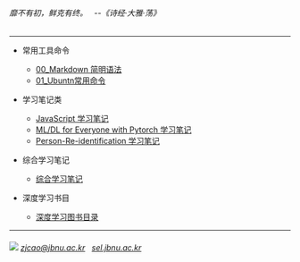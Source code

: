 ###### 靡不有初，鲜克有终。 &nbsp; --《诗经·大雅·荡》
---

- 常用工具命令

  - [00_Markdown 简明语法](./Diary/06_Markdown-Commands.md)
  - [01_Ubuntn常用命令](./Diary/00_Conda-Commands.md)

  
- 学习笔记类

  - [JavaScript 学习笔记](./JavaScript)
  - [ML/DL for Everyone with Pytorch 学习笔记](./ML-DL-Pytorch)
  - [Person-Re-identification 学习笔记](./Person-Re-identification)

- 综合学习笔记
  
  - [综合学习笔记](./Diary)
  
- 深度学习书目

  - [深度学习图书目录](https://github.com/zjcao/books)
    
  
---
###### ![](./images/mail.ico) *zjcao@jbnu.ac.kr* &nbsp;&nbsp;[sel.jbnu.ac.kr](sel.jbnu.ac.kr)

